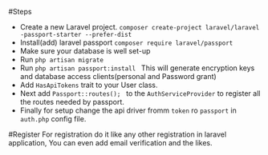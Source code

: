 #Steps

- Create a new Laravel project.
        `composer create-project laravel/laravel -passport-starter --prefer-dist`
- Install(add) laravel passport
    `composer require laravel/passport`
- Make sure your database is well set-up
- Run `php artisan migrate `
- Run `php artisan passport:install ` This will generate encryption keys and     database access clients(personal and Password grant) 
- Add `HasApiTokens` trait to your User class. 
- Next add `Passport::routes(); ` to the `AuthServiceProvider` to register all  the routes needed by passport.
- Finally for setup change the api driver fromm `token` ro `passport` in         `auth.php` config file.

#Register
For registration do it like any other registration in laravel application, You can even add email verification and the likes.
